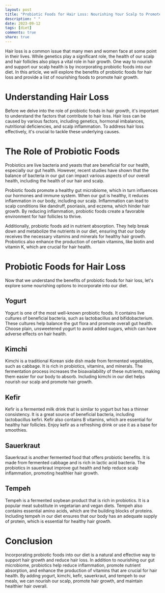 ```yaml
---
layout: post
title: "Probiotic Foods for Hair Loss: Nourishing Your Scalp to Promote Growth"
description: " "
date: 2023-09-12
tags: [diet]
comments: true
share: true
---
```


Hair loss is a common issue that many men and women face at some point in their lives. While genetics play a significant role, the health of our scalp and hair follicles also plays a vital role in hair growth. One way to nourish and support our scalp health is by incorporating probiotic foods into our diet. In this article, we will explore the benefits of probiotic foods for hair loss and provide a list of nourishing foods to promote hair growth.

# Understanding Hair Loss

Before we delve into the role of probiotic foods in hair growth, it's important to understand the factors that contribute to hair loss. Hair loss can be caused by various factors, including genetics, hormonal imbalances, nutritional deficiencies, and scalp inflammation. To address hair loss effectively, it's crucial to tackle these underlying causes.

# The Role of Probiotic Foods

Probiotics are live bacteria and yeasts that are beneficial for our health, especially our gut health. However, recent studies have shown that the balance of bacteria in our gut can impact various aspects of our overall health, including the health of our hair and scalp.

Probiotic foods promote a healthy gut microbiome, which in turn influences our hormones and immune system. When our gut is healthy, it reduces inflammation in our body, including our scalp. Inflammation can lead to scalp conditions like dandruff, psoriasis, and eczema, which hinder hair growth. By reducing inflammation, probiotic foods create a favorable environment for hair follicles to thrive.

Additionally, probiotic foods aid in nutrient absorption. They help break down and metabolize the nutrients in our diet, ensuring that our body receives the necessary vitamins and minerals for healthy hair growth. Probiotics also enhance the production of certain vitamins, like biotin and vitamin K, which are crucial for hair health.

# Probiotic Foods for Hair Loss

Now that we understand the benefits of probiotic foods for hair loss, let's explore some nourishing options to incorporate into our diet.

## Yogurt

Yogurt is one of the most well-known probiotic foods. It contains live cultures of beneficial bacteria, such as lactobacillus and bifidobacterium. These cultures help balance the gut flora and promote overall gut health. Choose plain, unsweetened yogurt to avoid added sugars, which can have adverse effects on hair health.

## Kimchi

Kimchi is a traditional Korean side dish made from fermented vegetables, such as cabbage. It is rich in probiotics, vitamins, and minerals. The fermentation process increases the bioavailability of these nutrients, making them easier for our body to absorb. Including kimchi in our diet helps nourish our scalp and promote hair growth.

## Kefir

Kefir is a fermented milk drink that is similar to yogurt but has a thinner consistency. It is a great source of beneficial bacteria, including lactobacillus kefiri. Kefir also contains B vitamins, which are essential for healthy hair follicles. Enjoy kefir as a refreshing drink or use it as a base for smoothies.

## Sauerkraut

Sauerkraut is another fermented food that offers probiotic benefits. It is made from fermented cabbage and is rich in lactic acid bacteria. The probiotics in sauerkraut improve gut health and help reduce scalp inflammation, promoting healthier hair growth.

## Tempeh

Tempeh is a fermented soybean product that is rich in probiotics. It is a popular meat substitute in vegetarian and vegan diets. Tempeh also contains essential amino acids, which are the building blocks of proteins. Including tempeh in our diet ensures that our body has an adequate supply of protein, which is essential for healthy hair growth.

# Conclusion

Incorporating probiotic foods into our diet is a natural and effective way to support hair growth and reduce hair loss. In addition to nourishing our gut microbiome, probiotics help reduce inflammation, promote nutrient absorption, and enhance the production of vitamins that are crucial for hair health. By adding yogurt, kimchi, kefir, sauerkraut, and tempeh to our meals, we can nourish our scalp, promote hair growth, and maintain healthier hair overall.